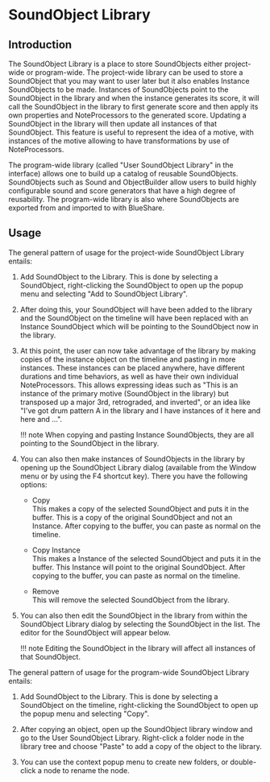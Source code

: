 # SoundObject Library

## Introduction

The SoundObject Library is a place to store SoundObjects either
project-wide or program-wide. The project-wide library can be used to
store a SoundObject that you may want to user later but it also enables
Instance SoundObjects to be made. Instances of SoundObjects point to the
SoundObject in the library and when the instance generates its score, it
will call the SoundObject in the library to first generate score and
then apply its own properties and NoteProcessors to the generated score.
Updating a SoundObject in the library will then update all instances of
that SoundObject. This feature is useful to represent the idea of a
motive, with instances of the motive allowing to have transformations by
use of NoteProcessors.

The program-wide library (called "User SoundObject Library" in the
interface) allows one to build up a catalog of reusable SoundObjects.
SoundObjects such as Sound and ObjectBuilder allow users to build highly
configurable sound and score generators that have a high degree of
reusability. The program-wide library is also where SoundObjects are
exported from and imported to with BlueShare.

## Usage

The general pattern of usage for the project-wide SoundObject Library
entails:

1.  Add SoundObject to the Library. This is done by selecting a
    SoundObject, right-clicking the SoundObject to open up the popup
    menu and selecting "Add to SoundObject Library".

2.  After doing this, your SoundObject will have been added to the
    library and the SoundObject on the timeline will have been replaced
    with an Instance SoundObject which will be pointing to the
    SoundObject now in the library.

3.  At this point, the user can now take advantage of the library by
    making copies of the instance object on the timeline and pasting in
    more instances. These instances can be placed anywhere, have
    different durations and time behaviors, as well as have their own
    individual NoteProcessors. This allows expressing ideas such as
    "This is an instance of the primary motive (SoundObject in the
    library) but transposed up a major 3rd, retrograded, and inverted",
    or an idea like "I've got drum pattern A in the library and I have
    instances of it here and here and ...".
    
    !!! note
        When copying and pasting Instance SoundObjects, they are all
        pointing to the SoundObject in the library.

4.  You can also then make instances of SoundObjects in the library by
    opening up the SoundObject Library dialog (available from the Window
    menu or by using the F4 shortcut key). There you have the following
    options:
    
      - Copy  
        This makes a copy of the selected SoundObject and puts it in the
        buffer. This is a copy of the original SoundObject and not an
        Instance. After copying to the buffer, you can paste as normal
        on the timeline.
    
      - Copy Instance  
        This makes a Instance of the selected SoundObject and puts it in
        the buffer. This Instance will point to the original
        SoundObject. After copying to the buffer, you can paste as
        normal on the timeline.
    
      - Remove  
        This will remove the selected SoundObject from the library.

5.  You can also then edit the SoundObject in the library from within
    the SoundObject Library dialog by selecting the SoundObject in the
    list. The editor for the SoundObject will appear below.
    
    !!! note 
        Editing the SoundObject in the library will affect all instances of
        that SoundObject.

The general pattern of usage for the program-wide SoundObject Library
entails:

1.  Add SoundObject to the Library. This is done by selecting a
    SoundObject on the timeline, right-clicking the SoundObject to open
    up the popup menu and selecting "Copy".

2.  After copying an object, open up the SoundObject library window and
    go to the User SoundObject Library. Right-click a folder node in the
    library tree and choose "Paste" to add a copy of the object to the
    library.

3.  You can use the context popup menu to create new folders, or
    double-click a node to rename the node.
